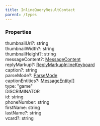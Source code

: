 ```yaml
---
title: InlineQueryResultContact
parent: /types
---
```


### Properties

<div class="flex flex-col gap-3"><div><div class="flex gap-2"><div class="font-mono p" id="p_thumbnailUrl" data-anchor><span class="font-bold">thumbnailUrl</span><span class="opacity-50"><span title="Optional" class="cursor-help">?</span>:</span> <span>string</span></div></div></div><div><div class="flex gap-2"><div class="font-mono p" id="p_thumbnailWidth" data-anchor><span class="font-bold">thumbnailWidth</span><span class="opacity-50"><span title="Optional" class="cursor-help">?</span>:</span> <span>string</span></div></div></div><div><div class="flex gap-2"><div class="font-mono p" id="p_thumbnailHeight" data-anchor><span class="font-bold">thumbnailHeight</span><span class="opacity-50"><span title="Optional" class="cursor-help">?</span>:</span> <span>string</span></div></div></div><div><div class="flex gap-2"><div class="font-mono p" id="p_messageContent" data-anchor><span class="font-bold">messageContent</span><span class="opacity-50"><span title="Optional" class="cursor-help">?</span>:</span> <a href="/gh/types/messagecontent"  >MessageContent</a></div></div></div><div><div class="flex gap-2"><div class="font-mono p" id="p_replyMarkup" data-anchor><span class="font-bold">replyMarkup</span><span class="opacity-50"><span title="Optional" class="cursor-help">?</span>:</span> <a href="/gh/types/replymarkupinlinekeyboard"  >ReplyMarkupInlineKeyboard</a></div></div></div><div><div class="flex gap-2"><div class="font-mono p" id="p_caption" data-anchor><span class="font-bold">caption</span><span class="opacity-50"><span title="Optional" class="cursor-help">?</span>:</span> <span>string</span></div></div></div><div><div class="flex gap-2"><div class="font-mono p" id="p_parseMode" data-anchor><span class="font-bold">parseMode</span><span class="opacity-50"><span title="Optional" class="cursor-help">?</span>:</span> <a href="/gh/types/parsemode"  >ParseMode</a></div></div></div><div><div class="flex gap-2"><div class="font-mono p" id="p_captionEntities" data-anchor><span class="font-bold">captionEntities</span><span class="opacity-50"><span title="Optional" class="cursor-help">?</span>:</span> <a href="/gh/types/messageentity"  >MessageEntity</a><span class="opacity-50">[]</span></div></div></div><div><div class="flex gap-2"><div class="font-mono p" id="p_type" data-anchor><span class="font-bold">type</span><span class="opacity-50">:</span> <span>&quot;game&quot;</span></div><div class="flex items-center"><div class="bg-dbt px-1.5 rounded-md select-none text-fgt text-[10px]">DISCRIMINATOR</div></div></div></div><div><div class="flex gap-2"><div class="font-mono p" id="p_id" data-anchor><span class="font-bold">id</span><span class="opacity-50">:</span> <span>string</span></div></div></div><div><div class="flex gap-2"><div class="font-mono p" id="p_phoneNumber" data-anchor><span class="font-bold">phoneNumber</span><span class="opacity-50">:</span> <span>string</span></div></div></div><div><div class="flex gap-2"><div class="font-mono p" id="p_firstName" data-anchor><span class="font-bold">firstName</span><span class="opacity-50">:</span> <span>string</span></div></div></div><div><div class="flex gap-2"><div class="font-mono p" id="p_lastName" data-anchor><span class="font-bold">lastName</span><span class="opacity-50"><span title="Optional" class="cursor-help">?</span>:</span> <span>string</span></div></div></div><div><div class="flex gap-2"><div class="font-mono p" id="p_vcard" data-anchor><span class="font-bold">vcard</span><span class="opacity-50"><span title="Optional" class="cursor-help">?</span>:</span> <span>string</span></div></div></div></div>


